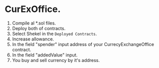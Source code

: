 # CurExOffice.
1. Compile al *.sol files.
2. Deploy both of contracts.
3. Select Shekel in the `Deployed Contracts`.
4. Increase allowance.
5. In the field "spender" input address of your CurrecyExchangeOffice contract.
6. In the field "addedValue" input.
7. You buy and sell currency by it's address.
